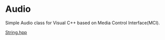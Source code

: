 # Audio
Simple Audio class for Visual C++ based on Media Control Interface(MCI).

[String.hpp](https://github.com/CodeMouse179/String)
